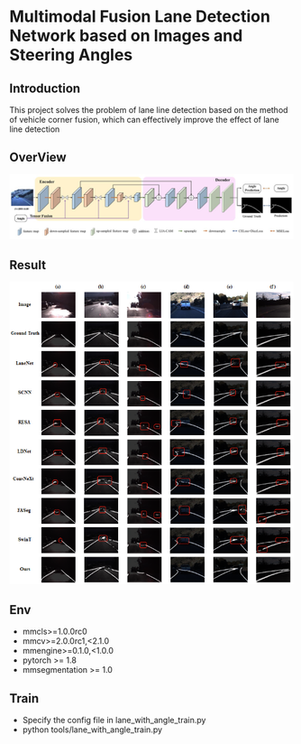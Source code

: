 # Multimodal Fusion Lane Detection Network based on Images and Steering Angles
## Introduction
This project solves the problem of lane line detection based on the method of vehicle corner fusion, which can effectively improve the effect of lane line detection
## OverView
![overview](imgs/overview.jpg)
## Result
![result](imgs/result.png)
## Env
- mmcls>=1.0.0rc0
- mmcv>=2.0.0rc1,<2.1.0
- mmengine>=0.1.0,<1.0.0
- pytorch >= 1.8
- mmsegmentation >= 1.0
## Train
- Specify the config file in lane_with_angle_train.py
- python tools/lane_with_angle_train.py


